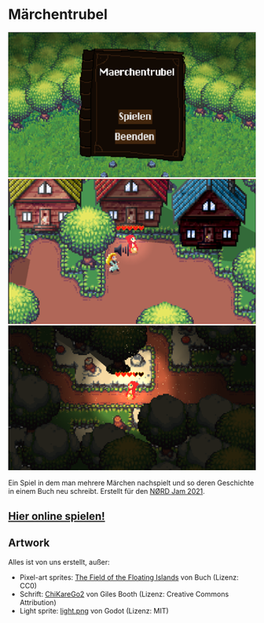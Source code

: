 # Märchentrubel

![](./Media/Buch.png)
![](./Media/Anfang.png)
![](./Media/Nacht.png)

Ein Spiel in dem man mehrere Märchen nachspielt und so deren Geschichte in einem Buch neu schreibt.
Erstellt für den [NØRD Jam 2021](https://diznb.de/noerdjam-2021/). 

## [Hier online spielen!](https://noerd2021.brutenis.net/)

## Artwork

Alles ist von uns erstellt, außer:

* Pixel-art sprites: [The Field of the Floating Islands](https://opengameart.org/content/the-field-of-the-floating-islands) von Buch (Lizenz: CC0)
* Schrift: [ChiKareGo2](http://www.pentacom.jp/pentacom/bitfontmaker2/gallery/?id=3780) von Giles Booth (Lizenz: Creative Commons Attribution)
* Light sprite: [light.png](https://raw.githubusercontent.com/godotengine/godot-demo-projects/master/2d/lights_and_shadows/light.png) von Godot (Lizenz: MIT)

